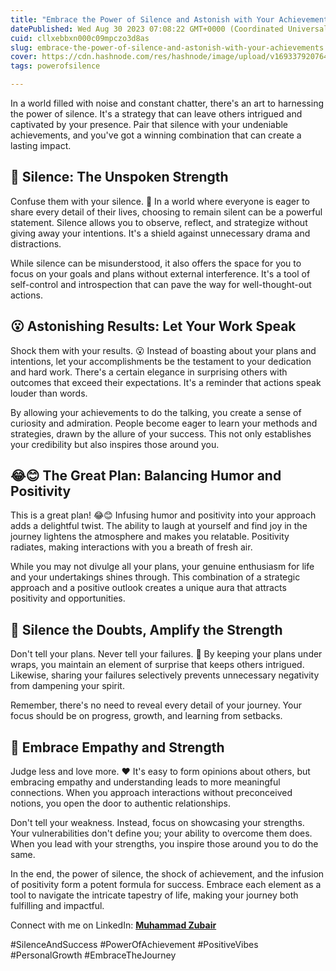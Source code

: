 ```yaml
---
title: "Embrace the Power of Silence and Astonish with Your Achievements"
datePublished: Wed Aug 30 2023 07:08:22 GMT+0000 (Coordinated Universal Time)
cuid: cllxebbxn000c09mpczo3d8as
slug: embrace-the-power-of-silence-and-astonish-with-your-achievements
cover: https://cdn.hashnode.com/res/hashnode/image/upload/v1693379207643/82f20c14-b1ba-4200-a093-ca3f6a536487.jpeg
tags: powerofsilence

---
```


In a world filled with noise and constant chatter, there's an art to harnessing the power of silence. It's a strategy that can leave others intrigued and captivated by your presence. Pair that silence with your undeniable achievements, and you've got a winning combination that can create a lasting impact.

## **🤫 Silence: The Unspoken Strength**

Confuse them with your silence. 🤫 In a world where everyone is eager to share every detail of their lives, choosing to remain silent can be a powerful statement. Silence allows you to observe, reflect, and strategize without giving away your intentions. It's a shield against unnecessary drama and distractions.

While silence can be misunderstood, it also offers the space for you to focus on your goals and plans without external interference. It's a tool of self-control and introspection that can pave the way for well-thought-out actions.

## **😮 Astonishing Results: Let Your Work Speak**

Shock them with your results. 😮 Instead of boasting about your plans and intentions, let your accomplishments be the testament to your dedication and hard work. There's a certain elegance in surprising others with outcomes that exceed their expectations. It's a reminder that actions speak louder than words.

By allowing your achievements to do the talking, you create a sense of curiosity and admiration. People become eager to learn your methods and strategies, drawn by the allure of your success. This not only establishes your credibility but also inspires those around you.

## **😂😊 The Great Plan: Balancing Humor and Positivity**

This is a great plan! 😂😊 Infusing humor and positivity into your approach adds a delightful twist. The ability to laugh at yourself and find joy in the journey lightens the atmosphere and makes you relatable. Positivity radiates, making interactions with you a breath of fresh air.

While you may not divulge all your plans, your genuine enthusiasm for life and your undertakings shines through. This combination of a strategic approach and a positive outlook creates a unique aura that attracts positivity and opportunities.

## **🚫 Silence the Doubts, Amplify the Strength**

Don't tell your plans. Never tell your failures. 🚫 By keeping your plans under wraps, you maintain an element of surprise that keeps others intrigued. Likewise, sharing your failures selectively prevents unnecessary negativity from dampening your spirit.

Remember, there's no need to reveal every detail of your journey. Your focus should be on progress, growth, and learning from setbacks.

## **💖 Embrace Empathy and Strength**

Judge less and love more. ❤️ It's easy to form opinions about others, but embracing empathy and understanding leads to more meaningful connections. When you approach interactions without preconceived notions, you open the door to authentic relationships.

Don't tell your weakness. Instead, focus on showcasing your strengths. Your vulnerabilities don't define you; your ability to overcome them does. When you lead with your strengths, you inspire those around you to do the same.

In the end, the power of silence, the shock of achievement, and the infusion of positivity form a potent formula for success. Embrace each element as a tool to navigate the intricate tapestry of life, making your journey both fulfilling and impactful.

Connect with me on LinkedIn: [**Muhammad Zubair**](https://www.linkedin.com/in/muhammadzubair220/)

#SilenceAndSuccess #PowerOfAchievement #PositiveVibes #PersonalGrowth #EmbraceTheJourney